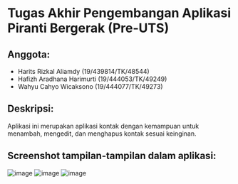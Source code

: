 # Tugas Akhir Pengembangan Aplikasi Piranti Bergerak (Pre-UTS)

## Anggota:

* Harits Rizkal Aliamdy (19/439814/TK/48544)
* Hafizh Aradhana Harimurti (19/444053/TK/49249)
* Wahyu Cahyo Wicaksono (19/444077/TK/49273)

## Deskripsi:
Aplikasi ini merupakan aplikasi kontak dengan kemampuan untuk menambah, mengedit, dan menghapus kontak sesuai keinginan.

## Screenshot tampilan-tampilan dalam aplikasi:
![image](https://user-images.githubusercontent.com/64583473/144074840-e04d7fa5-a984-448b-8d53-2ec82bf65f33.png)
![image](https://user-images.githubusercontent.com/64583473/144075011-07bfa37b-3fd8-488a-b005-80765d5e55db.png)
![image](https://user-images.githubusercontent.com/64583473/144075327-2613fc61-80a4-47c4-96b6-fb7ee6a9b644.png)
